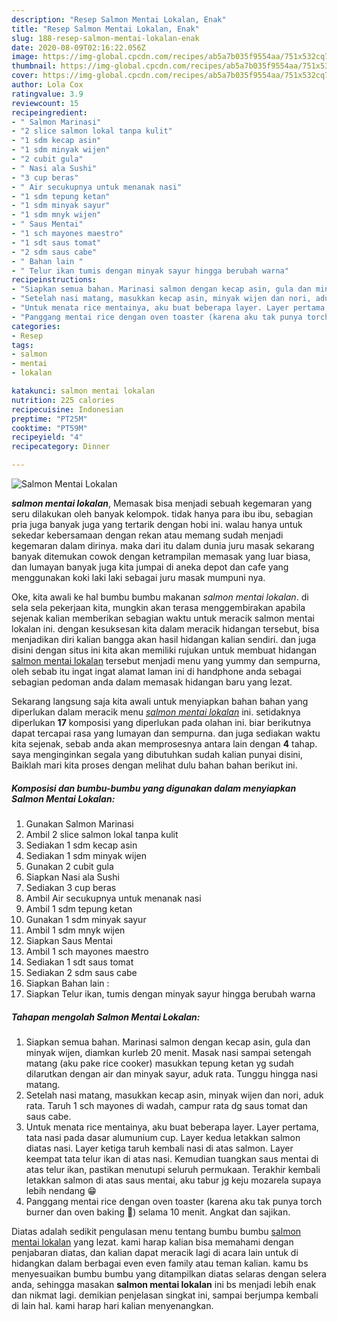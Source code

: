 ```yaml
---
description: "Resep Salmon Mentai Lokalan, Enak"
title: "Resep Salmon Mentai Lokalan, Enak"
slug: 188-resep-salmon-mentai-lokalan-enak
date: 2020-08-09T02:16:22.056Z
image: https://img-global.cpcdn.com/recipes/ab5a7b035f9554aa/751x532cq70/salmon-mentai-lokalan-foto-resep-utama.jpg
thumbnail: https://img-global.cpcdn.com/recipes/ab5a7b035f9554aa/751x532cq70/salmon-mentai-lokalan-foto-resep-utama.jpg
cover: https://img-global.cpcdn.com/recipes/ab5a7b035f9554aa/751x532cq70/salmon-mentai-lokalan-foto-resep-utama.jpg
author: Lola Cox
ratingvalue: 3.9
reviewcount: 15
recipeingredient:
- " Salmon Marinasi"
- "2 slice salmon lokal tanpa kulit"
- "1 sdm kecap asin"
- "1 sdm minyak wijen"
- "2 cubit gula"
- " Nasi ala Sushi"
- "3 cup beras"
- " Air secukupnya untuk menanak nasi"
- "1 sdm tepung ketan"
- "1 sdm minyak sayur"
- "1 sdm mnyk wijen"
- " Saus Mentai"
- "1 sch mayones maestro"
- "1 sdt saus tomat"
- "2 sdm saus cabe"
- " Bahan lain "
- " Telur ikan tumis dengan minyak sayur hingga berubah warna"
recipeinstructions:
- "Siapkan semua bahan. Marinasi salmon dengan kecap asin, gula dan minyak wijen, diamkan kurleb 20 menit. Masak nasi sampai setengah matang (aku pake rice cooker) masukkan tepung ketan yg sudah dilarutkan dengan air dan minyak sayur, aduk rata. Tunggu hingga nasi matang."
- "Setelah nasi matang, masukkan kecap asin, minyak wijen dan nori, aduk rata. Taruh 1 sch mayones di wadah, campur rata dg saus tomat dan saus cabe."
- "Untuk menata rice mentainya, aku buat beberapa layer. Layer pertama, tata nasi pada dasar alumunium cup. Layer kedua letakkan salmon diatas nasi. Layer ketiga taruh kembali nasi di atas salmon. Layer keempat tata telur ikan di atas nasi. Kemudian tuangkan saus mentai di atas telur ikan, pastikan menutupi seluruh permukaan. Terakhir kembali letakkan salmon di atas saus mentai, aku tabur jg keju mozarela supaya lebih nendang 😁"
- "Panggang mentai rice dengan oven toaster (karena aku tak punya torch burner dan oven baking 🤣) selama 10 menit. Angkat dan sajikan."
categories:
- Resep
tags:
- salmon
- mentai
- lokalan

katakunci: salmon mentai lokalan 
nutrition: 225 calories
recipecuisine: Indonesian
preptime: "PT25M"
cooktime: "PT59M"
recipeyield: "4"
recipecategory: Dinner

---
```



![Salmon Mentai Lokalan](https://img-global.cpcdn.com/recipes/ab5a7b035f9554aa/751x532cq70/salmon-mentai-lokalan-foto-resep-utama.jpg)

<b><i>salmon mentai lokalan</i></b>, Memasak bisa menjadi sebuah kegemaran yang seru dilakukan oleh banyak kelompok. tidak hanya para ibu ibu, sebagian pria juga banyak juga yang tertarik dengan hobi ini. walau hanya untuk sekedar kebersamaan dengan rekan atau memang sudah menjadi kegemaran dalam dirinya. maka dari itu dalam dunia juru masak sekarang banyak ditemukan cowok dengan ketrampilan memasak yang luar biasa, dan lumayan banyak juga kita jumpai di aneka depot dan cafe yang menggunakan koki laki laki sebagai juru masak mumpuni nya.



Oke, kita awali ke hal bumbu bumbu makanan <i>salmon mentai lokalan</i>. di sela sela pekerjaan kita, mungkin akan terasa menggembirakan apabila sejenak kalian memberikan sebagian waktu untuk meracik salmon mentai lokalan ini. dengan kesuksesan kita dalam meracik hidangan tersebut, bisa menjadikan diri kalian bangga akan hasil hidangan kalian sendiri. dan juga disini dengan situs ini kita akan memiliki rujukan untuk membuat hidangan <u>salmon mentai lokalan</u> tersebut menjadi menu yang yummy dan sempurna, oleh sebab itu ingat ingat alamat laman ini di handphone anda sebagai sebagian pedoman anda dalam memasak hidangan baru yang lezat.


Sekarang langsung saja kita awali untuk menyiapkan bahan bahan yang diperlukan dalam meracik menu <u><i>salmon mentai lokalan</i></u> ini. setidaknya diperlukan <b>17</b> komposisi yang diperlukan pada olahan ini. biar berikutnya dapat tercapai rasa yang lumayan dan sempurna. dan juga sediakan waktu kita sejenak, sebab anda akan memprosesnya antara lain dengan <b>4</b> tahap. saya menginginkan segala yang dibutuhkan sudah kalian punyai disini, Baiklah mari kita proses dengan melihat dulu bahan bahan berikut ini.

<!--inarticleads1-->

##### Komposisi dan bumbu-bumbu yang digunakan dalam menyiapkan Salmon Mentai Lokalan:

1. Gunakan  Salmon Marinasi
1. Ambil 2 slice salmon lokal tanpa kulit
1. Sediakan 1 sdm kecap asin
1. Sediakan 1 sdm minyak wijen
1. Gunakan 2 cubit gula
1. Siapkan  Nasi ala Sushi
1. Sediakan 3 cup beras
1. Ambil  Air secukupnya untuk menanak nasi
1. Ambil 1 sdm tepung ketan
1. Gunakan 1 sdm minyak sayur
1. Ambil 1 sdm mnyk wijen
1. Siapkan  Saus Mentai
1. Ambil 1 sch mayones maestro
1. Sediakan 1 sdt saus tomat
1. Sediakan 2 sdm saus cabe
1. Siapkan  Bahan lain :
1. Siapkan  Telur ikan, tumis dengan minyak sayur hingga berubah warna




<!--inarticleads2-->

##### Tahapan mengolah Salmon Mentai Lokalan:

1. Siapkan semua bahan. Marinasi salmon dengan kecap asin, gula dan minyak wijen, diamkan kurleb 20 menit. Masak nasi sampai setengah matang (aku pake rice cooker) masukkan tepung ketan yg sudah dilarutkan dengan air dan minyak sayur, aduk rata. Tunggu hingga nasi matang.
1. Setelah nasi matang, masukkan kecap asin, minyak wijen dan nori, aduk rata. Taruh 1 sch mayones di wadah, campur rata dg saus tomat dan saus cabe.
1. Untuk menata rice mentainya, aku buat beberapa layer. Layer pertama, tata nasi pada dasar alumunium cup. Layer kedua letakkan salmon diatas nasi. Layer ketiga taruh kembali nasi di atas salmon. Layer keempat tata telur ikan di atas nasi. Kemudian tuangkan saus mentai di atas telur ikan, pastikan menutupi seluruh permukaan. Terakhir kembali letakkan salmon di atas saus mentai, aku tabur jg keju mozarela supaya lebih nendang 😁
1. Panggang mentai rice dengan oven toaster (karena aku tak punya torch burner dan oven baking 🤣) selama 10 menit. Angkat dan sajikan.




Diatas adalah sedikit pengulasan menu tentang bumbu bumbu <u>salmon mentai lokalan</u> yang lezat. kami harap kalian bisa memahami dengan penjabaran diatas, dan kalian dapat meracik lagi di acara lain untuk di hidangkan dalam berbagai even even family atau teman kalian. kamu bs menyesuaikan bumbu bumbu yang ditampilkan diatas selaras dengan selera anda, sehingga masakan <b>salmon mentai lokalan</b> ini bs menjadi lebih enak dan nikmat lagi. demikian penjelasan singkat ini, sampai berjumpa kembali di lain hal. kami harap hari kalian menyenangkan.
